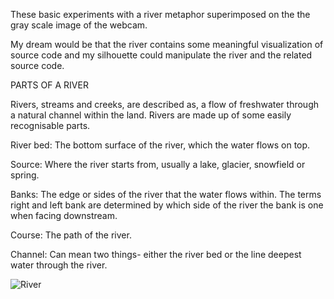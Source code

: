 These basic experiments with a river metaphor superimposed on the 
the gray scale image of the webcam.

My dream would be that the river contains some meaningful visualization 
of source code and my silhouette could manipulate the river
and the related source code.

PARTS OF A RIVER

Rivers, streams and creeks, are described as, a flow of freshwater through a natural channel within the land.   Rivers are made up of some easily recognisable parts.

River bed: The bottom surface of the river, which the water flows on top.

Source: Where the river starts from, usually a lake, glacier, snowfield or spring.

Banks: The edge or sides of the river that the water flows within.  The terms right and left bank are determined by which side of the river the bank is one when facing downstream.

Course: The path of the river.

Channel: Can mean two things- either the river bed or the line deepest water through the river.

![River](https://s3.amazonaws.com/american-rivers-website/wp-content/uploads/2016/02/24220559/anatomy-of-a-river.png)